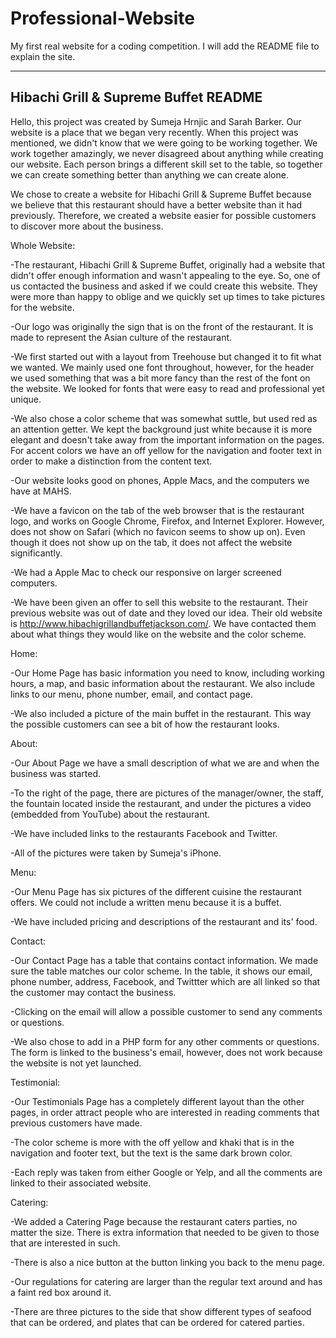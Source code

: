 # Professional-Website
My first real website for a coding competition. 
I will add the README file to explain the site.

-------------------------------------
Hibachi Grill & Supreme Buffet README
-------------------------------------

Hello, this project was created by Sumeja Hrnjic and Sarah Barker. Our website is a place that we began very recently. When this project was mentioned, we didn't know that we were going to be working together. We work together amazingly, we never disagreed about anything while creating our website. Each person brings a different skill set to the table, so together we can create something better than anything we can create alone.

We chose to create a website for Hibachi Grill & Supreme Buffet because we believe that this restaurant should have a better website than it had previously. Therefore, we created a website easier for possible customers to discover more about the business.


Whole Website:

-The restaurant, Hibachi Grill & Supreme Buffet, originally had a website that didn't offer enough information and wasn't appealing to the eye. So, one of us contacted the business and asked if we could create this website. They were more than happy to oblige and we quickly set up times to take pictures for the website.

-Our logo was originally the sign that is on the front of the restaurant. It is made to represent the Asian culture of the restaurant.

-We first started out with a layout from Treehouse but changed it to fit what we wanted. We mainly used one font throughout, however, for the header we used something that was a bit more fancy than the rest of the font on the website. We looked for fonts that were easy to read and professional yet unique.

-We also chose a color scheme that was somewhat suttle, but used red as an attention getter. We kept the background just white because it is more elegant and doesn't take away from the important information on the pages. For accent colors we have an off yellow for the navigation and footer text in order to make a distinction from the content text. 

-Our website looks good on phones, Apple Macs, and the computers we have at MAHS.

-We have a favicon on the tab of the web browser that is the restaurant logo, and works on Google Chrome, Firefox, and Internet Explorer. However, does not show on Safari (which no favicon seems to show up on). Even though it does not show up on the tab, it does not affect the website significantly.

-We had a Apple Mac to check our responsive on larger screened computers.

-We have been given an offer to sell this website to the restaurant. Their previous website was out of date and they loved our idea. Their old website is http://www.hibachigrillandbuffetjackson.com/. We have contacted them about what things they would like on the website and the color scheme.


Home:

-Our Home Page has basic information you need to know, including working hours, a map, and basic information about the restaurant. We also include links to our menu, phone number, email, and contact page.

-We also included a picture of the main buffet in the restaurant. This way the possible customers can see a bit of how the restaurant looks.


About:

-Our About Page we have a small description of what we are and when the business was started.

-To the right of the page, there are pictures of the manager/owner, the staff, the fountain located inside the restaurant, and under the pictures a video (embedded from YouTube) about the restaurant.

-We have included links to the restaurants Facebook and Twitter.

-All of the pictures were taken by Sumeja's iPhone.


Menu:

-Our Menu Page has six pictures of the different cuisine the restaurant offers. We could not include a written menu because it is a buffet.

-We have included pricing and descriptions of the restaurant and its' food.


Contact:

-Our Contact Page has a table that contains contact information. We made sure the table matches our color scheme. In the table, it shows our email, phone number, address, Facebook, and Twittter which are all linked so that the customer may contact the business.

-Clicking on the email will allow a possible customer to send any comments or questions.

-We also chose to add in a PHP form for any other comments or questions. The form is linked to the business's email, however, does not work because the website is not yet launched.


Testimonial:

-Our Testimonials Page has a completely different layout than the other pages, in order attract people who are interested in reading comments that previous customers have made.

-The color scheme is more with the off yellow and khaki that is in the navigation and footer text, but the text is the same dark brown color. 

-Each reply was taken from either Google or Yelp, and all the comments are linked to their associated website.


Catering:

-We added a Catering Page because the restaurant caters parties, no matter the size. There is extra information that needed to be given to those that are interested in such.

-There is also a nice button at the button linking you back to the menu page.

-Our regulations for catering are larger than the regular text around and has a faint red box around it.

-There are three pictures to the side that show different types of seafood that can be ordered, and plates that can be ordered for catered parties.
